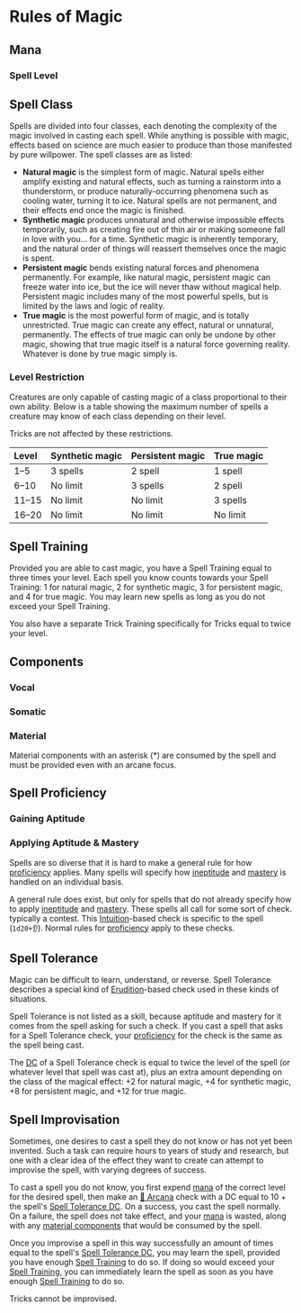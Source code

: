 # Rules of Magic

## Mana

### Spell Level

## Spell Class

Spells are divided into four classes, each denoting the complexity of the magic involved in casting each spell. While anything is possible with magic, effects based on science are much easier to produce than those manifested by pure willpower. The spell classes are as listed:

* **Natural magic** is the simplest form of magic. Natural spells either amplify existing and natural effects, such as turning a rainstorm into a thunderstorm, or produce naturally-occurring phenomena such as cooling water, turning it to ice. Natural spells are not permanent, and their effects end once the magic is finished.
* **Synthetic magic** produces unnatural and otherwise impossible effects temporarily, such as creating fire out of thin air or making someone fall in love with you... for a time. Synthetic magic is inherently temporary, and the natural order of things will reassert themselves once the magic is spent.
* **Persistent magic** bends existing natural forces and phenomena permanently. For example, like natural magic, persistent magic can freeze water into ice, but the ice will never thaw without magical help. Persistent magic includes many of the most powerful spells, but is limited by the laws and logic of reality.
* **True magic** is the most powerful form of magic, and is totally unrestricted. True magic can create any effect, natural or unnatural, permanently. The effects of true magic can only be undone by other magic, showing that true magic itself is a natural force governing reality. Whatever is done by true magic simply is.

### Level Restriction

Creatures are only capable of casting magic of a class proportional to their own ability. Below is a table showing the maximum number of spells a creature may know of each class depending on their level.

Tricks are not affected by these restrictions.

| Level | Synthetic magic | Persistent magic | True magic |
| :--- | :--- | :--- | :--- |
| 1–5 | 3 spells | 2 spell | 1 spell |
| 6–10 | No limit | 3 spells | 2 spell |
| 11–15 | No limit | No limit | 3 spells |
| 16–20 | No limit | No limit | No limit |

## Spell Training

Provided you are able to cast magic, you have a Spell Training equal to three times your level. Each spell you know counts towards your Spell Training: 1 for natural magic, 2 for synthetic magic, 3 for persistent magic, and 4 for true magic. You may learn new spells as long as you do not exceed your Spell Training.

You also have a separate Trick Training specifically for Tricks equal to twice your level.

## Components

### Vocal

### Somatic

### Material

Material components with an asterisk \(\*\) are consumed by the spell and must be provided even with an arcane focus.

## Spell Proficiency

### Gaining Aptitude

### Applying Aptitude & Mastery

Spells are so diverse that it is hard to make a general rule for how [proficiency](../ability-scores-and-skills.md#proficiency) applies. Many spells will specify how [ineptitude](../ability-scores-and-skills.md#incompetence) and [mastery](../ability-scores-and-skills.md#mastery) is handled on an individual basis.

A general rule does exist, but only for spells that do not already specify how to apply [ineptitude](../ability-scores-and-skills.md#incompetence) and [mastery](../ability-scores-and-skills.md#mastery). These spells all call for some sort of check. typically a contest. This [Intuition](../ability-scores-and-skills.md#intuition)-based check is specific to the spell \(`1d20+👂`\). Normal rules for [proficiency](../ability-scores-and-skills.md#proficiency) apply to these checks.

## Spell Tolerance

Magic can be difficult to learn, understand, or reverse. Spell Tolerance describes a special kind of [Erudition](../ability-scores-and-skills.md#erudition)-based check used in these kinds of situations.

Spell Tolerance is not listed as a skill, because aptitude and mastery for it comes from the spell asking for such a check. If you cast a spell that asks for a Spell Tolerance check, your [proficiency](../ability-scores-and-skills.md#proficiency) for the check is the same as the spell being cast.

The [DC](../success-and-failure.md#difficulty-class) of a Spell Tolerance check is equal to twice the level of the spell \(or whatever level that spell was cast at\), plus an extra amount depending on the class of the magical effect: +2 for natural magic, +4 for synthetic magic, +8 for persistent magic, and +12 for true magic.

## Spell Improvisation

Sometimes, one desires to cast a spell they do not know or has not yet been invented. Such a task can require hours to years of study and research, but one with a clear idea of the effect they want to create can attempt to improvise the spell, with varying degrees of success.

To cast a spell you do not know, you first expend [mana](rules-of-magic.md#mana) of the correct level for the desired spell, then make an [🔮 Arcana](../ability-scores-and-skills.md#arcana) check with a DC equal to 10 + the spell's [Spell Tolerance DC](rules-of-magic.md#spell-tolerance). On a success, you cast the spell normally. On a failure, the spell does not take effect, and your [mana](rules-of-magic.md#mana) is wasted, along with any [material components](rules-of-magic.md#material) that would be consumed by the spell.

Once you improvise a spell in this way successfully an amount of times equal to the spell's [Spell Tolerance DC](rules-of-magic.md#spell-tolerance), you may learn the spell, provided you have enough [Spell Training](rules-of-magic.md#spell-capacity) to do so. If doing so would exceed your [Spell Training](rules-of-magic.md#spell-capacity), you can immediately learn the spell as soon as you have enough [Spell Training](rules-of-magic.md#spell-capacity) to do so.

Tricks cannot be improvised.

